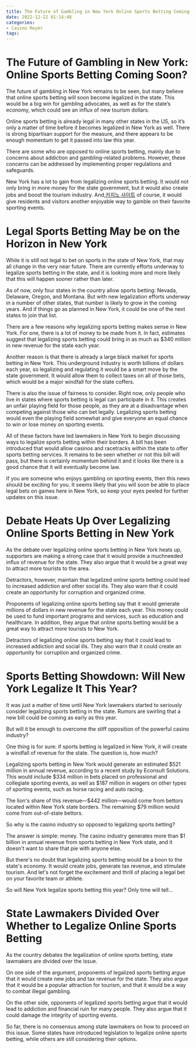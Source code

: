 ```yaml
---
title: The Future of Gambling in New York Online Sports Betting Coming Soon
date: 2022-12-22 01:14:48
categories:
- Casino Reyer
tags:
---
```



#  The Future of Gambling in New York: Online Sports Betting Coming Soon?

The future of gambling in New York remains to be seen, but many believe that online sports betting will soon become legalized in the state. This would be a big win for gambling advocates, as well as for the state’s economy, which could see an influx of new tourism dollars.

Online sports betting is already legal in many other states in the US, so it’s only a matter of time before it becomes legalized in New York as well. There is strong bipartisan support for the measure, and there appears to be enough momentum to get it passed into law this year.

There are some who are opposed to online sports betting, mainly due to concerns about addiction and gambling-related problems. However, these concerns can be addressed by implementing proper regulations and safeguards.

New York has a lot to gain from legalizing online sports betting. It would not only bring in more money for the state government, but it would also create jobs and boost the tourism industry. And,[카지노 사이트](https://choegocasino.com/) of course, it would give residents and visitors another enjoyable way to gamble on their favorite sporting events.

#  Legal Sports Betting May be on the Horizon in New York

While it is still not legal to bet on sports in the state of New York, that may all change in the very near future. There are currently efforts underway to legalize sports betting in the state, and it is looking more and more likely that this will happen sooner rather than later.

As of now, only four states in the country allow sports betting: Nevada, Delaware, Oregon, and Montana. But with new legalization efforts underway in a number of other states, that number is likely to grow in the coming years. And if things go as planned in New York, it could be one of the next states to join that list.

There are a few reasons why legalizing sports betting makes sense in New York. For one, there is a lot of money to be made from it. In fact, estimates suggest that legalizing sports betting could bring in as much as $340 million in new revenue for the state each year.

Another reason is that there is already a large black market for sports betting in New York. This underground industry is worth billions of dollars each year, so legalizing and regulating it would be a smart move by the state government. It would allow them to collect taxes on all of those bets, which would be a major windfall for the state coffers.

There is also the issue of fairness to consider. Right now, only people who live in states where sports betting is legal can participate in it. This creates an unfair playing field for those people, as they are at a disadvantage when competing against those who can bet legally. Legalizing sports betting would even the playing field somewhat and give everyone an equal chance to win or lose money on sporting events.

All of these factors have led lawmakers in New York to begin discussing ways to legalize sports betting within their borders. A bill has been introduced that would allow casinos and racetracks within the state to offer sports betting services. It remains to be seen whether or not this bill will pass, but there is certainly momentum behind it and it looks like there is a good chance that it will eventually become law.

If you are someone who enjoys gambling on sporting events, then this news should be exciting for you. It seems likely that you will soon be able to place legal bets on games here in New York, so keep your eyes peeled for further updates on this issue.

#  Debate Heats Up Over Legalizing Online Sports Betting in New York

As the debate over legalizing online sports betting in New York heats up, supporters are making a strong case that it would provide a muchneeded influx of revenue for the state. They also argue that it would be a great way to attract more tourists to the area.

Detractors, however, maintain that legalized online sports betting could lead to increased addiction and other social ills. They also warn that it could create an opportunity for corruption and organized crime.

Proponents of legalizing online sports betting say that it would generate millions of dollars in new revenue for the state each year. This money could be used to fund important programs and services, such as education and healthcare. In addition, they argue that online sports betting would be a great way to attract more tourists to New York.

Detractors of legalizing online sports betting say that it could lead to increased addiction and social ills. They also warn that it could create an opportunity for corruption and organized crime.

#  Sports Betting Showdown: Will New York Legalize It This Year?

It was just a matter of time until New York lawmakers started to seriously consider legalizing sports betting in the state. Rumors are swirling that a new bill could be coming as early as this year.

But will it be enough to overcome the stiff opposition of the powerful casino industry?

One thing is for sure: if sports betting is legalized in New York, it will create a windfall of revenue for the state. The question is, how much?

Legalizing sports betting in New York would generate an estimated $521 million in annual revenue, according to a recent study by Econsult Solutions. This would include $334 million in bets placed on professional and collegiate sporting events, as well as $187 million in wagers on other types of sporting events, such as horse racing and auto racing.

The lion's share of this revenue—$442 million—would come from bettors located within New York state borders. The remaining $79 million would come from out-of-state bettors.

So why is the casino industry so opposed to legalizing sports betting?



The answer is simple: money. The casino industry generates more than $1 billion in annual revenue from sports betting in New York state, and it doesn't want to share that pie with anyone else.

But there's no doubt that legalizing sports betting would be a boon to the state's economy. It would create jobs, generate tax revenue, and stimulate tourism. And let's not forget the excitement and thrill of placing a legal bet on your favorite team or athlete.

So will New York legalize sports betting this year? Only time will tell…

#  State Lawmakers Divided Over Whether to Legalize Online Sports Betting

As the country debates the legalization of online sports betting, state lawmakers are divided over the issue.

On one side of the argument, proponents of legalized sports betting argue that it would create new jobs and tax revenue for the state. They also argue that it would be a popular attraction for tourism, and that it would be a way to combat illegal gambling.

On the other side, opponents of legalized sports betting argue that it would lead to addiction and financial ruin for many people. They also argue that it could damage the integrity of sporting events.

So far, there is no consensus among state lawmakers on how to proceed on this issue. Some states have introduced legislation to legalize online sports betting, while others are still considering their options.